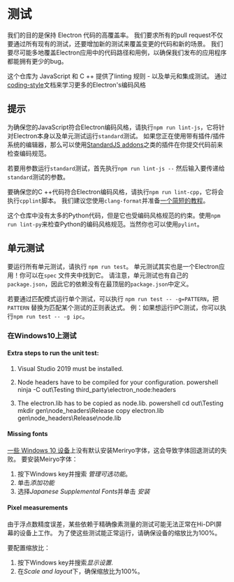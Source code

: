 # 测试

我们的目的是保持 Electron 代码的高覆盖率。 我们要求所有的pull request不仅要通过所有现有的测试，还要增加新的测试来覆盖变更的代码和新的场景。 我们要尽可能多地覆盖Electron应用中的代码路径和用例，以确保我们发布的应用程序都能拥有更少的bug。

这个仓库为 JavaScript 和 C ++ 提供了linting 规则 - 以及单元和集成测试。 通过 [coding-style](coding-style.md)文档来学习更多的Electron's编码风格

## 提示

为确保您的JavaScript符合Electron编码风格，请执行`npm run lint-js`，它将针对Electron本身以及单元测试运行`standard`测试。 如果您正在使用带有插件/插件系统的编辑器，那么可以使用[StandardJS addons](https://standardjs.com/#are-there-text-editor-plugins)之类的插件在你提交代码前来检查编码规范。

若要用参数运行`standard`测试，首先执行`npm run lint-js --` 然后输入要传递给`standard`测试的参数。

要确保您的C ++代码符合Electron编码风格，请执行`npm run lint-cpp`，它将会执行`cpplint`脚本。 我们建议您使用`clang-format`并准备[一个简短的教程](clang-format.md)。

这个仓库中没有太多的Python代码，但是它也受编码风格规范的约束。使用`npm run lint-py`来检查Python的编码风格规范。当然你也可以使用`pylint`。

## 单元测试

要运行所有单元测试，请执行 `npm run test`。 单元测试其实也是一个Electron应用！你可以在`spec` 文件夹中找到它。 请注意，单元测试也有自己的 `package.json`，因此它的依赖没有在最顶层的`package.json`中定义。

若要通过匹配模式运行单个测试，可以执行 `npm run test --
-g=PATTERN`，把`PATTERN` 替换为匹配某个测试的正则表达式。 例：如果想运行IPC测试，你可以执行`npm run test -- -g ipc`。

### 在Windows10上测试

#### Extra steps to run the unit test:

1. Visual Studio 2019 must be installed.
2. Node headers have to be compiled for your configuration. 
        powershell
        ninja -C out\Testing third_party\electron_node:headers

3. The electron.lib has to be copied as node.lib. 
        powershell
        cd out\Testing
        mkdir gen\node_headers\Release
        copy electron.lib gen\node_headers\Release\node.lib

#### Missing fonts

[一些 Windows 10 设备](https://docs.microsoft.com/en-us/typography/fonts/windows_10_font_list)上没有默认安装Meriryo字体，这会导致字体回退测试的失败。 要安装Meiryo字体：

1. 按下Windows key并搜索 *管理可选功能*。
2. 单击*添加功能*
3. 选择*Japanese Supplemental Fonts*并单击 *安装*

#### Pixel measurements

由于浮点数精度误差，某些依赖于精确像素测量的测试可能无法正常在Hi-DPI屏幕的设备上工作。 为了使这些测试能正常运行，请确保设备的缩放比为100%。

要配置缩放比：

1. 按下Windows key并搜索*显示设置*.
2. 在*Scale and layout*下，确保缩放比为100%。
